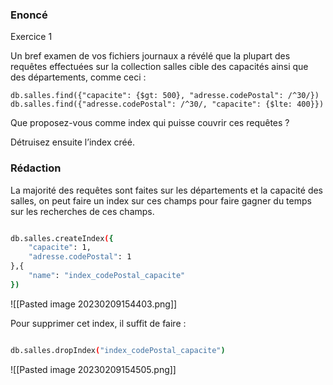 ### Enoncé

Exercice 1

Un bref examen de vos fichiers journaux a révélé que la plupart des requêtes effectuées sur la collection salles cible des capacités ainsi que des départements, comme ceci :

```
db.salles.find({"capacite": {$gt: 500}, "adresse.codePostal": /^30/}) 
db.salles.find({"adresse.codePostal": /^30/, "capacite": {$lte: 400}}) 
```

Que proposez-vous comme index qui puisse couvrir ces requêtes ?

Détruisez ensuite l’index créé.



### Rédaction

La majorité des requêtes sont faites sur les départements et la capacité des salles, on peut faire un index sur ces champs pour faire gagner du temps sur les recherches de ces champs.


``` bash

db.salles.createIndex({
	"capacite": 1,
	"adresse.codePostal": 1
},{
	"name": "index_codePostal_capacite"
})

```

![[Pasted image 20230209154403.png]]

Pour supprimer cet index, il suffit de faire : 

```bash

db.salles.dropIndex("index_codePostal_capacite")

```

![[Pasted image 20230209154505.png]]